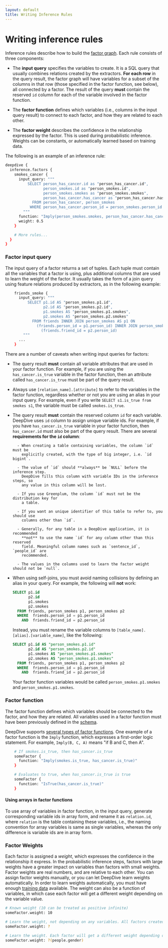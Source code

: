 ```yaml
---
layout: default
title: Writing Inference Rules
---
```


# Writing inference rules

Inference rules describe how to build the [factor
graph](inference.html). Each rule
consists of three components:

- The **input query** specifies the variables to create. It is a SQL query that
  usually combines relations created by the extractors. **For each row** in the
  query result, the factor graph will have variables for a subset of the columns
  in that row (those specified in the factor function, see below), all
  connected by a factor. The result of the query **must** contain the reserved `id`
  column for each of the variable involved in the factor function.

- The **factor function** defines which variables (i.e., columns in the input
  query result) to connect to each factor, and how they are related to each other.

- The **factor weight** describes the confidence in the relationship expressed
  by the factor. This is used during probabilistic inference. Weights can be
  constants, or automatically learned based on training data.

The following is an example of an inference rule:

```bash
deepdive {
  inference.factors {
    smokes_cancer {
      input_query: """
          SELECT person_has_cancer.id as "person_has_cancer.id",
                 person_smokes.id as "person_smokes.id",
                 person_smokes.smokes as "person_smokes.smokes",
                 person_has_cancer.has_cancer as "person_has_cancer.has_cancer"
            FROM person_has_cancer, person_smokes
           WHERE person_has_cancer.person_id = person_smokes.person_id
        """
      function: "Imply(person_smokes.smokes, person_has_cancer.has_cancer)"
      weight: 0.5
    }

    # More rules...
  }
}
```

### Factor input query

The input query of a factor returns a set of tuples. Each tuple must contain all
the variables that a factor is using, plus additional columns that are used to
learn the weight of the factor. It usually takes the form of a join query
using feature relations produced by extractors, as in the following example:

```bash
    friends_smoke {
      input_query: """
          SELECT p1.id AS "person_smokes.p1.id",
                 p2.id AS "person_smokes.p2.id",
                 p1.smokes AS "person_smokes.p1.smokes",
                 p2.smokes AS "person_smokes.p2.smokes"
            FROM friends INNER JOIN person_smokes AS p1 ON
              (friends.person_id = p1.person_id) INNER JOIN person_smokes AS p2 ON
                (friends.friend_id = p2.person_id)
        """
      ...
    }
```

There are a number of caveats when writing input queries for factors:

- The query result **must** contain all variable attributes that are used in your
  factor function. For example, if you are using the `has_cancer.is_true`
  variable in the factor function, then an attribute called `has_cancer.is_true`
  must be part of the query result.

- Always use `[relation_name].[attribute]` to refer to the variables in the
factor function, regardless whether or not you are using an alias in your input
query. For example, even if you write `SELECT s1.is_true from smokes s1`, the
variable must be called `smokes.is_true`.

- The query result **must** contain the reserved column `id` for each variable.
  DeepDive uses `id` column to assign unique variable ids. For example, if you
  have `has_cancer.is_true` variable in your factor function, then `has_cancer.id`
  must also be part of the query result. There are several **requirements for
  the `id` column**:

        - When creating a table containing variables, the column `id` must be
          explicitly created, with the type of big integer, i.e. `id bigint`.

        - The value of `id` should **always** be `NULL` before the inference step.
          DeepDive fills this column with variable IDs in the inference steps, so
          any value in this column will be lost.

        - If you use Greenplum, the column `id` must not be the distribution key for
          a table.

        - If you want an unique identifier of this table to refer to, you should use
          columns other than `id`.

        - Generally, for any table in a DeepDive application, it is recommended
          **not** to use the name `id` for any column other than this reserved
          field. Meaningful column names such as `sentence_id`, `people_id` are
          recommended.

        - The values in the columns used to learn the factor weight should not be `null`.

- When using self-joins, you must avoid naming collisions by defining an alias in
your query. For example, the following will **not** work:

    ```sql
    SELECT p1.id
           p2.id
           p1.smokes
           p2.smokes
      FROM friends, person_smokes p1, person_smokes p2
      WHERE  friends.person_id = p1.person_id
        AND  friends.friend_id = p2.person_id
    ```

    Instead, you must rename the variable columns to `[table_name].[alias].[variable_name]`, like the following:

    ```sql
    SELECT p1.id AS "person_smokes.p1.id"
           p2.id AS "person_smokes.p2.id"
           p1.smokes AS "person_smokes.p1.smokes"
           p2.smokes AS "person_smokes.p1.smokes"
      FROM friends, person_smokes p1, person_smokes p2
      WHERE  friends.person_id = p1.person_id
        AND  friends.friend_id = p2.person_id
    ```

    Your factor function variables would be called `person_smokes.p1.smokes` and
    `person_smokes.p1.smokes`.

### Factor function

The factor function defines which variables should be connected to the factor,
and how they are related. All variables used in a factor function must have been
previously defined in the [schema](schema.html).

DeepDive supports [several types of factor
functions](inference_rule_functions.html). One example of a factor function is
the `Imply` function, which expresses a first-order logic statement. For
example, `Imply(B, C, A)` means "if B and C, then A".

```bash
    # If smokes.is_true, then has_cancer.is_true
    someFactor {
      function: "Imply(smokes.is_true, has_cancer.is_true)"
    }

    # Evaluates to true, when has_cancer.is_true is true
    someFactor {
      function: "IsTrue(has_cancer.is_true)"
    }
```

#### Using arrays in factor functions

<!-- TODO (Amir) The following is confusing. Add an example -->

To use array of variables in factor function, in the input query, generate
corresponding variable ids in array form, and rename it as `relation.id`, where
`relation` is the table containing these variables, i.e., the naming convention
for array variables is same as single variables, whereas the only difference is
variable ids are in array form.

### Factor Weights

Each factor is assigned a *weight*, which expresses the confidence in the
relationship it express. In the probabilistic inference steps, factors with
large weights have a greater impact on variables than factors with small
weights. Factor weights are real numbers, and are relative to each other. You
can assign factor weights manually, or you can let DeepDive learn weights
automatically. In order to learn weights automatically, you must have enough
[training data](relation_extraction.html) available. The weight can
also be a function of variables, in which case each factor will get a different
weight depending on the variable value.

```bash
# Known weight (10 can be treated as positive infinite)
someFactor.weight: 10

# Learn the weight, not depending on any variables. All factors created by this rule will have the same weight.
someFactor.weight: ?

# Learn the weight. Each factor will get a different weight depending on the value of people.gender
someFactor.weight: ?(people.gender)
```

<!-- #### Re-use learned weights
If the system already learned the weights for your factor graphs, you can tell
DeepDive to skip learning them again by setting `inference.skip_learning` in the
application configuration file. Refer to the [Configuration
reference](configuration.html#skip_learning) for more details about this option.

#### Custom weight table

You can specify a table for the factor weights by setting
`inference.weight_table` along with `inference.skip_learning` (learning will be
skeep). This is useful to learn the weights once and use the model for later
inference tasks. Refer to the [Configuration
reference](configuration.html#weight_table) for more details about this option
and the schema of the weight table. -->

<!-- TODO (MR) All that follows must go somewhere else

### Evidence and Query variables

Evidence is training data that is used to automatically learn [factor
weights](inference_rules.html). DeepDive will treat variables with existing
values as evidence. In the above example, rows in the *people* table with a
`true` or `false` value in the *smokes* or *has_cancer* column will be treated
as evidence for that variable. Cells without a value (NULL) value will be
treated as query variables.

The inference results are stored in the database, in the table named `[variable
name]_inference`. DeepDive gives expectation for each variable, which is the
most probable value that the variable may take. Also, the learned weights are
stored in the table `dd_inference_result_weights`.
-->


